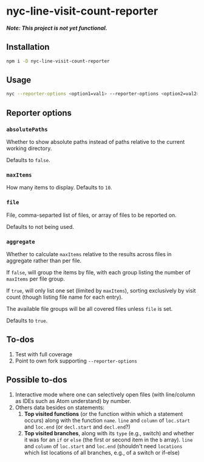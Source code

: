 # nyc-line-visit-count-reporter

***Note: This project is not yet functional.***

## Installation

```sh
npm i -D nyc-line-visit-count-reporter
```

## Usage

```sh
nyc --reporter-options <option1=val1> --reporter-options <option2=val2> --reporter nyc-line-visit-count-reporter npm run mocha
```

## Reporter options

### `absolutePaths`

Whether to show absolute paths instead of paths relative to the current
working directory.

Defaults to `false`.

### `maxItems`

How many items to display. Defaults to `10`.

### `file`

File, comma-separted list of files, or array of files to be reported on.

Defaults to not being used.

### `aggregate`

Whether to calculate `maxItems` relative to the results across files in
aggregate rather than per file.

If `false`, will group the items by file,
with each group listing the number of `maxItems` per file group.

If `true`, will only list one set (limited by `maxItems`), sorting exclusively
by visit count (though listing file name for each entry).

The available file groups will be all covered files unless `file` is set.

Defaults to `true`.

## To-dos

1. Test with full coverage
1. Point to own fork supporting `--reporter-options`

## Possible to-dos

1. Interactive mode where one can selectively open files (with line/column
    as IDEs such as Atom understand) by number.
1. Others data besides on statements:
    1. **Top visited functions** (or the function within which a
        statement occurs) along with the function `name`. `line` and `column`
        of `loc.start` and `loc.end` (or `decl.start` and `decl.end`?)
    1. **Top visited branches**, along with its `type` (e.g., switch) and
        whether it was for an `if` or `else` (the first or second item in
        the `b` array). `line` and `column` of `loc.start` and `loc.end`
        (shouldn't need `locations` which list locations of all branches,
        e.g., of a switch or if-else)
